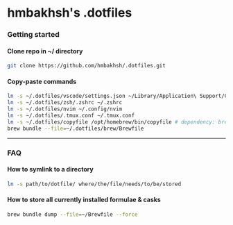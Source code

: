 # hmbakhsh's .dotfiles

### Getting started
#### Clone repo in ~/ directory
```bash
git clone https://github.com/hmbakhsh/.dotfiles.git
```

#### Copy-paste commands
```bash
ln -s ~/.dotfiles/vscode/settings.json ~/Library/Application\ Support/Code/User/settings.json
ln -s ~/.dotfiles/zsh/.zshrc ~/.zshrc
ln -s ~/.dotfiles/nvim ~/.config/nvim
ln -s ~/.dotfiles/.tmux.conf ~/.tmux.conf
ln -s ~/.dotfiles/copyfile /opt/homebrew/bin/copyfile # dependency: brew install reattach-to-user-namespace
brew bundle --file=~/.dotfiles/brew/Brewfile
```
---
### FAQ
#### How to symlink to a directory
```bash
ln -s path/to/dotfile/ where/the/file/needs/to/be/stored
```

#### How to store all currently installed formulae & casks
```bash
brew bundle dump --file=~/Brewfile --force
```
